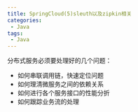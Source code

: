 ```yaml
---
title: SpringCloud(5)sleuth以及zipkin相关
categories:
 - Java
tags: 
 - Java
---
```


分布式服务必须要处理好的几个问题：
* 如何串联调用链，快速定位问题
* 如何理清微服务之间的依赖关系
* 如何进行各个服务接口的性能分折
* 如何跟踪业务流的处理




